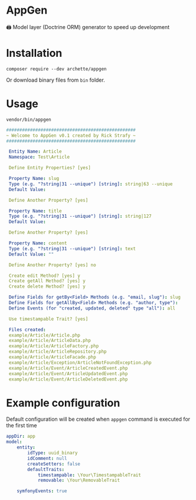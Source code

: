 # AppGen
🖨️ Model layer (Doctrine ORM) generator to speed up development

# Installation
```
composer require --dev archette/appgen
```

Or download binary files from `bin` folder.

# Usage

```
vendor/bin/appgen
```

```yaml
#################################################
~ Welcome to AppGen v0.1 created by Rick Strafy ~
#################################################

 Entity Name: Article
 Namespace: Test\Article

 Define Entity Properties? [yes]

 Property Name: slug
 Type (e.g. "?string|31 --unique") [string]: string|63 --unique
 Default Value:

 Define Another Property? [yes]

 Property Name: title
 Type (e.g. "?string|31 --unique") [string]: string|127
 Default Value:

 Define Another Property? [yes]

 Property Name: content
 Type (e.g. "?string|31 --unique") [string]: text
 Default Value: ""

 Define Another Property? [yes] no

 Create edit Method? [yes] y
 Create getAll Method? [yes] y
 Create delete Method? [yes] y

 Define Fields for getBy<Field> Methods (e.g. "email, slug"): slug
 Define Fields for getAllBy<Field> Methods (e.g. "author, type"):
 Define Events (for "created, updated, deleted" type "all"): all

 Use timestampable Trait? [yes]

 Files created:
 example/Article/Article.php
 example/Article/ArticleData.php
 example/Article/ArticleFactory.php
 example/Article/ArticleRepository.php
 example/Article/ArticleFacade.php
 example/Article/Exception/ArticleNotFoundException.php
 example/Article/Event/ArticleCreatedEvent.php
 example/Article/Event/ArticleUpdatedEvent.php
 example/Article/Event/ArticleDeletedEvent.php
```

# Example configuration

Default configuration will be created when `appgen` command is executed for the first time

```yaml
appDir: app
model:
    entity:
        idType: uuid_binary
        idComment: null
        createSetters: false
        defaultTraits:
            timestampable: \Your\TimestampableTrait
            removable: \Your\RemovableTrait

    symfonyEvents: true
```